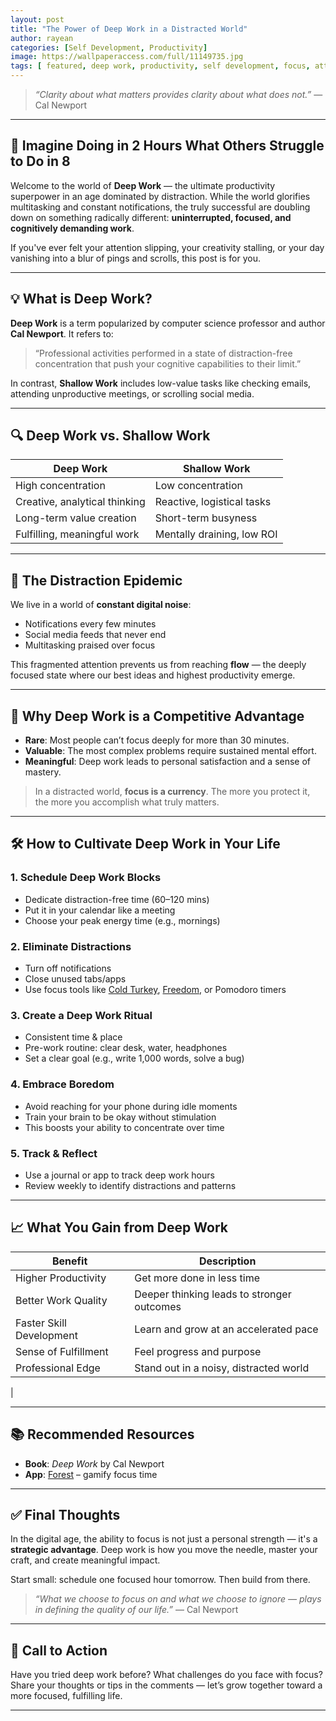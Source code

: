 ```yaml
---
layout: post
title: "The Power of Deep Work in a Distracted World"
author: rayean
categories: [Self Development, Productivity]
image: https://wallpaperaccess.com/full/11149735.jpg
tags: [ featured, deep work, productivity, self development, focus, attention, digital wellness]
---
```


> _“Clarity about what matters provides clarity about what does not.”_ — Cal Newport

---

## 📢 Imagine Doing in 2 Hours What Others Struggle to Do in 8

Welcome to the world of **Deep Work** — the ultimate productivity superpower in an age dominated by distraction. While the world glorifies multitasking and constant notifications, the truly successful are doubling down on something radically different: **uninterrupted, focused, and cognitively demanding work**.

If you've ever felt your attention slipping, your creativity stalling, or your day vanishing into a blur of pings and scrolls, this post is for you.

---

## 💡 What is Deep Work?

**Deep Work** is a term popularized by computer science professor and author **Cal Newport**. It refers to:

> “Professional activities performed in a state of distraction-free concentration that push your cognitive capabilities to their limit.”

In contrast, **Shallow Work** includes low-value tasks like checking emails, attending unproductive meetings, or scrolling social media.

---

## 🔍 Deep Work vs. Shallow Work

<table>
  <thead>
    <tr>
      <th>Deep Work</th>
      <th>Shallow Work</th>
    </tr>
  </thead>
  <tbody>
    <tr>
      <td>High concentration</td>
      <td>Low concentration</td>
    </tr>
    <tr>
      <td>Creative, analytical thinking</td>
      <td>Reactive, logistical tasks</td>
    </tr>
    <tr>
      <td>Long-term value creation</td>
      <td>Short-term busyness</td>
    </tr>
    <tr>
      <td>Fulfilling, meaningful work</td>
      <td>Mentally draining, low ROI</td>
    </tr>
  </tbody>
</table>

---

## 🚫 The Distraction Epidemic

We live in a world of **constant digital noise**:
- Notifications every few minutes
- Social media feeds that never end
- Multitasking praised over focus

This fragmented attention prevents us from reaching **flow** — the deeply focused state where our best ideas and highest productivity emerge.

---

## 🧠 Why Deep Work is a Competitive Advantage

- **Rare**: Most people can’t focus deeply for more than 30 minutes.
- **Valuable**: The most complex problems require sustained mental effort.
- **Meaningful**: Deep work leads to personal satisfaction and a sense of mastery.

> In a distracted world, **focus is a currency**. The more you protect it, the more you accomplish what truly matters.

---

## 🛠️ How to Cultivate Deep Work in Your Life

### 1. **Schedule Deep Work Blocks**
- Dedicate distraction-free time (60–120 mins)
- Put it in your calendar like a meeting
- Choose your peak energy time (e.g., mornings)

### 2. **Eliminate Distractions**
- Turn off notifications
- Close unused tabs/apps
- Use focus tools like [Cold Turkey](https://getcoldturkey.com/), [Freedom](https://freedom.to/), or Pomodoro timers

### 3. **Create a Deep Work Ritual**
- Consistent time & place
- Pre-work routine: clear desk, water, headphones
- Set a clear goal (e.g., write 1,000 words, solve a bug)

### 4. **Embrace Boredom**
- Avoid reaching for your phone during idle moments
- Train your brain to be okay without stimulation
- This boosts your ability to concentrate over time

### 5. **Track & Reflect**
- Use a journal or app to track deep work hours
- Review weekly to identify distractions and patterns

---

## 📈 What You Gain from Deep Work
<table>
  <thead>
    <tr>
      <th>Benefit</th>
      <th>Description</th>
    </tr>
  </thead>
  <tbody>
    <tr>
      <td>Higher Productivity</td>
      <td>Get more done in less time</td>
    </tr>
    <tr>
      <td>Better Work Quality</td>
      <td>Deeper thinking leads to stronger outcomes</td>
    </tr>
    <tr>
      <td>Faster Skill Development</td>
      <td>Learn and grow at an accelerated pace</td>
    </tr>
    <tr>
      <td>Sense of Fulfillment</td>
      <td>Feel progress and purpose</td>
    </tr>
    <tr>
      <td>Professional Edge</td>
      <td>Stand out in a noisy, distracted world</td>
    </tr>
  </tbody>
</table>
  |

---

## 📚 Recommended Resources

- **Book**: _Deep Work_ by Cal Newport  
- **App**: [Forest](https://www.forestapp.cc/) – gamify focus time 

---

## ✅ Final Thoughts

In the digital age, the ability to focus is not just a personal strength — it's a **strategic advantage**. Deep work is how you move the needle, master your craft, and create meaningful impact.

Start small: schedule one focused hour tomorrow. Then build from there.

> _“What we choose to focus on and what we choose to ignore — plays in defining the quality of our life.”_ — Cal Newport

---

## 💬 Call to Action

Have you tried deep work before? What challenges do you face with focus?  
Share your thoughts or tips in the comments — let’s grow together toward a more focused, fulfilling life.

---
